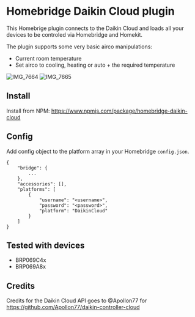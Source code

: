 # Homebridge Daikin Cloud plugin

This Homebrige plugin connects to the Daikin Cloud and loads all your devices to be controled via Homebridge and Homekit.

The plugin supports some very basic airco manipulations:
- Current room temperature
- Set airco to cooling, heating or auto + the required temperature

![IMG_7664](https://user-images.githubusercontent.com/657797/166705724-03255e67-252e-480e-9b4f-5cbc33aa9527.jpeg)
![IMG_7665](https://user-images.githubusercontent.com/657797/166705729-748e878a-dfd6-431a-923d-6287ce012bd8.jpeg)


## Install

Install from NPM: https://www.npmjs.com/package/homebridge-daikin-cloud

## Config

Add config object to the platform array in your Homebridge `config.json`.

```
{
    "bridge": {
        ...
    },
    "accessories": [],
    "platforms": [
        {
            "username": "<username>",
            "password": "<password>",
            "platform": "DaikinCloud"
        }
    ]
}
```

## Tested with devices

- BRP069C4x
- BRP069A8x

## Credits

Credits for the Daikin Cloud API goes to @Apollon77 for https://github.com/Apollon77/daikin-controller-cloud
